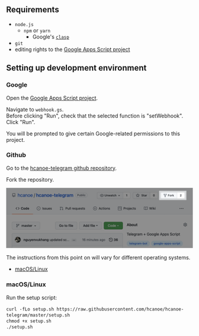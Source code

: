 ## Requirements

- `node.js`
  - `npm` or `yarn`
    - Google's [`clasp`](https://github.com/google/clasp)
- `git`
- editing rights to the [Google Apps Script
  project](https://script.google.com/home/projects/1V0CzP2zK8MfYGOfJwXX4xJqwIu1CXvzH0UzhBdv3S2yz-mmG_nOMX0gn/edit)

## Setting up development environment

### Google

Open the [Google Apps Script
project](https://script.google.com/home/projects/1V0CzP2zK8MfYGOfJwXX4xJqwIu1CXvzH0UzhBdv3S2yz-mmG_nOMX0gn/edit).

Navigate to `webhook.gs`.  
Before clicking "Run", check that the selected function is "setWebhook".  
Click "Run".

You will be prompted to give certain Google-related permissions to
this project.

### Github

Go to the [hcanoe-telegram github repository](https://github.com/hcanoe/hcanoe-telegram).

Fork the repository.

![get-started-fork](https://raw.githubusercontent.com/hcanoe/hcanoe-telegram/master/images/get-started-fork.png)

The instructions from this point on will vary for different operating
systems.

- [macOS/Linux](#macOS/Linux)

### macOS/Linux

Run the setup script:

```
curl -fLo setup.sh https://raw.githubusercontent.com/hcanoe/hcanoe-telegram/master/setup.sh
chmod +x setup.sh
./setup.sh
```
